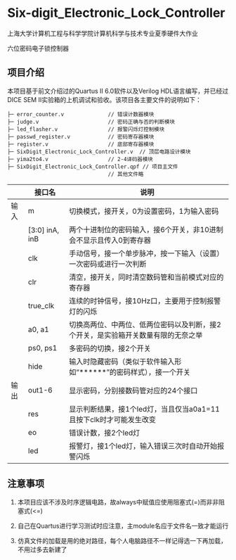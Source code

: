 # Six-digit_Electronic_Lock_Controller
上海大学计算机工程与科学学院计算机科学与技术专业夏季硬件大作业

六位密码电子锁控制器

## 项目介绍

本项目基于前文介绍过的Quartus II 6.0软件以及Verilog HDL语言编写，并已经过DICE SEM II实验箱的上机调试和验收。该项目各主要文件的说明如下：

```
├─ error_counter.v              // 错误计数器模块
├─ judge.v                  	// 密码正确与否的判断模块
├─ led_flasher.v               	// 报警闪烁灯控制模块
├─ passwd_register.v            // 密码寄存器模块
├─ register.v                	// 底部寄存器模块
├─ SixDigit_Electronic_Lock_Controller.v  // 顶层电路设计模块
├─ yima2to4.v                	// 2-4译码器模块
├─ SixDigit_Electronic_Lock_Controller.qpf // 项目主文件
                       			// 其他文件略
```

|      | 接口名          | 说明                                                         |
| ---- | --------------- | ------------------------------------------------------------ |
| 输入 | m               | 切换模式，接开关，0为设置密码，1为输入密码                   |
|      | [3:0]  inA, inB | 两个十进制位的密码输入，接6个开关，非10进制会不显示且传入0到寄存器 |
|      | clk             | 手动信号，接一个单步脉冲，按一下输入（设置）一次密码或进行一次判断 |
|      | clr             | 清空，接开关，同时清空数码管和当前模式对应的寄存器           |
|      | true_clk        | 连续的时钟信号，接10Hz口，主要用于控制报警灯的闪烁           |
|      | a0,  a1         | 切换高两位、中两位、低两位密码以及判断，接2个开关，是实验箱开关数量有限的无奈之举 |
|      | ps0,  ps1       | 多密码的切换，接2个开关                                      |
|      | hide            | 输入时隐藏密码（类似于软件输入形如“\*\*\*\*\*\*”的密码样式），接一个开关 |
| 输出 | out1-6          | 显示密码，分别接数码管对应的24个接口                         |
|      | res             | 显示判断结果，接1个led灯，当且仅当a0a1=11且按下clk时才可能发生改变 |
|      | eo              | 错误计数，接2个led灯                                         |
|      | led             | 报警灯，接1个led灯，输入错误三次时自动开始报警闪烁           |

## 注意事项

1. 本项目应该不涉及时序逻辑电路，故always中赋值应使用阻塞式(=)而非非阻塞式(<=)
2. 自己在Quartus进行学习测试时应注意，主module名应于文件名一致才能运行

3. 仿真文件的加载是用的绝对路径，每个人电脑路径不一样记得选一下再加载，不用过多去新建了
